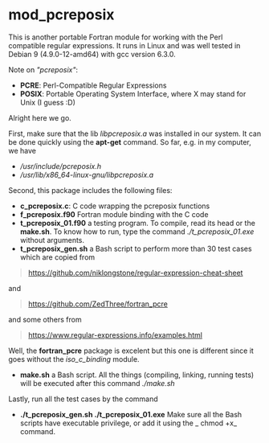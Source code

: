 # mod_pcreposix

This is another portable Fortran module for working with the Perl compatible regular expressions. It runs in Linux and was well tested in Debian 9 (4.9.0-12-amd64) with gcc version 6.3.0.

Note on _"pcreposix"_: 
+ **PCRE**: Perl-Compatible Regular Expressions
+ **POSIX**: Portable Operating System Interface, where X may stand for Unix (I guess :D)

Alright here we go. 

First, make sure that the lib _libpcreposix.a_ was installed in our system. It can be done quickly using the **apt-get** command. So far, e.g. in my computer, we have 
+ _/usr/include/pcreposix.h_
+ _/usr/lib/x86_64-linux-gnu/libpcreposix.a_

Second, this package includes the following files:
+ **c_pcreposix.c**: C code wrapping the pcreposix functions
+ **f_pcreposix.f90** Fortran module binding with the C code
+ **t_pcreposix_01.f90** a testing program. To compile, read its head or the **make.sh**. To know how to run, type the command  _./t_pcreposix_01.exe_ without arguments.
+ **t_pcreposix_gen.sh** a Bash script to perform more than 30 test cases which are copied from 

> https://github.com/niklongstone/regular-expression-cheat-sheet

and 

> https://github.com/ZedThree/fortran_pcre

and some others from 

> https://www.regular-expressions.info/examples.html

Well, the **fortran_pcre** package is excelent but this one is different since it goes without the _iso_c_binding_ module.


+ **make.sh** a Bash script. All the things (compiling, linking, running tests) will be executed after this command _./make.sh_

Lastly, run all the test cases by the command 
+ **./t_pcreposix_gen.sh ./t_pcreposix_01.exe**
Make sure all the Bash scripts have executable privilege, or add it using the _ chmod +x_ command.

